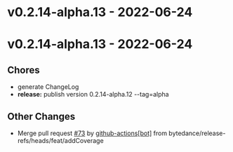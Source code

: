 # v0.2.14-alpha.13 - 2022-06-24

# v0.2.14-alpha.13 - 2022-06-24

## Chores

- generate ChangeLog
- **release:** publish version 0.2.14-alpha.12 --tag=alpha

## Other Changes

- Merge pull request [#73](https://github.com/bytedance/mona/pull/73) by [github-actions[bot]](https://github.com/apps/github-actions) from bytedance/release-refs/heads/feat/addCoverage

